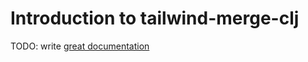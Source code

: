 # Introduction to tailwind-merge-clj

TODO: write [great documentation](http://jacobian.org/writing/what-to-write/)

